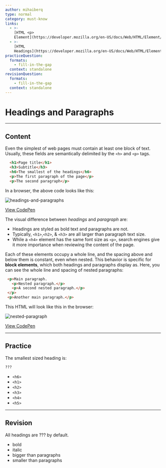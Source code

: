 ```yaml
---
author: mihaiberq
type: normal
category: must-know
links:
  - >-
    [HTML <p>
    Element](https://developer.mozilla.org/en-US/docs/Web/HTML/Element/p){documentation}
  - >-
    [HTML
    Headings](https://developer.mozilla.org/en-US/docs/Web/HTML/Element/Heading_Elements){documentation}
practiceQuestion:
  formats:
    - fill-in-the-gap
  context: standalone
revisionQuestion:
  formats:
    - fill-in-the-gap
  context: standalone
---
```


# Headings and Paragraphs


---

## Content

Even the simplest of web pages must contain at least one block of text. Usually, these fields are semantically delimited by the `<h>` and `<p>` tags.

```html
  <h1>Page title</h1>
  <h3>Subtitle</h3>
  <h6>The smallest of the headings</h6>
  <p>The first paragraph of the page</p>
  <p>The second paragraph</p>
```

In a browser, the above code looks like this:

![headings-and-paragraphs](https://img.enkipro.com/7ba149227f555d4e67102574bf37520c.png)

[View CodePen](https://codepen.io/enkidevs/pen/djNpBW)

The visual difference between *headings* and *paragraph* are:

- Headings are styled as bold text and paragraphs are not.
- Typically, `<h1>`,`<h2>`, & `<h3>` are all larger than paragraph text size.
- While a `<h4>` element has the same font size as `<p>`, search engines give it more importance when reviewing the content of the page.

Each of these elements occupy a whole line, and the spacing above and below them is constant, even when nested. This behavior is specific for **block elements**, which both headings and paragraphs display as. Here, you can see the whole line and spacing of nested paragraphs:

```html
 <p>Main paragraph.
   <p>Nested paragraph.</p>
   <p>A second nested paragraph.</p>
 </p>
 <p>Another main paragraph.</p>
```

This HTML will look like this in the browser:

![nested-paragraph](https://img.enkipro.com/58c08ea4dbf491ad5bc63886c502ff5f.png)

[View CodePen](https://codepen.io/enkidevs/pen/rrjMXV)


---

## Practice

The smallest sized heading is:

```html
???
```

- `<h6>`
- `<h1>`
- `<h2>`
- `<h3>`
- `<h4>`
- `<h5>`


---

## Revision

All headings are ??? by default.

- bold
- italic
- bigger than paragraphs
- smaller than paragraphs
